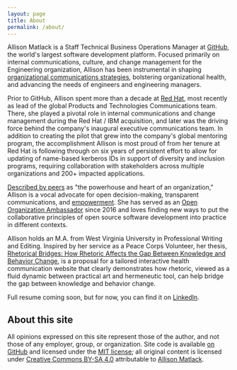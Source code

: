 ```yaml
---
layout: page
title: About
permalink: /about/
---
```


Allison Matlack is a Staff Technical Business Operations Manager at [GitHub](https://github.com/about), the world's largest software development platform. Focused primarily on internal communications, culture, and change management for the Engineering organization, Allison has been instrumental in shaping [organizational communications strategies](https://github.blog/2023-10-04-how-to-communicate-like-a-github-engineer-our-principles-practices-and-tools/), bolstering organizational health, and advancing the needs of engineers and engineering managers. 

Prior to GitHub, Allison spent more than a decade at [Red Hat](https://www.redhat.com/en/about), most recently as lead of the global Products and Technologies Communications team. There, she played a pivotal role in internal communications and change management during the Red Hat / IBM acquisition, and later was the driving force behind the company's inaugural executive communications team. In addition to creating the pilot that grew into the company's global mentoring program, the accomplishment Allison is most proud of from her tenure at Red Hat is following through on six years of persistent effort to allow for updating of name-based kerberos IDs in support of diversity and inclusion programs, requiring collaboration with stakeholders across multiple organizations and 200+ impacted applications.

[Described by peers](https://www.linkedin.com/in/amatlack/) as "the powerhouse and heart of an organization," Allison is a vocal advocate for open decision-making, transparent communications, and [empowerment](/understanding-engagement-empowerment). She has served as an [Open Organization Ambassador](https://opensource.com/open-organization/resources/ambassadors-program) since 2016 and loves finding new ways to put the collaborative principles of open source software development into practice in different contexts. 

Allison holds an M.A. from West Virginia University in Professional Writing and Editing. Inspired by her service as a Peace Corps Volunteer, her thesis, [Rhetorical Bridges: How Rhetoric Affects the Gap Between Knowledge and Behavior Change](https://researchrepository.wvu.edu/etd/864/), is a proposal for a tailored interactive health communication website that clearly demonstrates how rhetoric, viewed as a fluid dynamic between practical art and hermeneutic tool, can help bridge the gap between knowledge and behavior change.

Full resume coming soon, but for now, you can find it on [LinkedIn](https://www.linkedin.com/in/amatlack/).

## About this site

All opinions expressed on this site represent those of the author, and not those of any employer, group, or organization. Site code is available [on GitHub](https://github.com/amatlack/amatlack.github.io) and licensed under the [MIT license](http://opensource.org/licenses/mit-license.php); all original content is licensed under [Creative Commons BY-SA 4.0](https://creativecommons.org/licenses/by-sa/4.0/) attributable to [Allison Matlack](https://amatlack.com).
